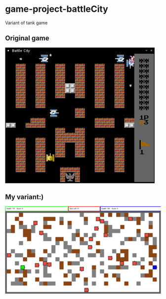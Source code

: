 # game-project-battleCity
Variant of tank game

## Original game
![](BattleCity-Tanks_orginal.png)

## My variant:)
![](sh.png)
